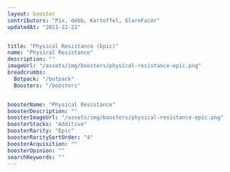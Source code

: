 ```yaml
---
layout: booster
contributors: "Pix, debb, Kartoffel, GlareFacer"
updatedAt: "2021-12-21"


title: "Physical Resistance (Epic)"
name: "Physical Resistance"
description: ""
imageUrl: "/assets/img/boosters/physical-resistance-epic.png"
breadcrumbs:
  Botpack: "/botpack"
  Boosters: "/boosters"


boosterName: "Physical Resistance"
boosterDescription: ""
boosterImageUrl: "/assets/img/boosters/physical-resistance-epic.png"
boosterStacks: "Additive"
boosterRarity: "Epic"
boosterRaritySortOrder: "4"
boosterAcquisition: ""
boosterOpinion: ""
searchKeywords: ""
---
```



